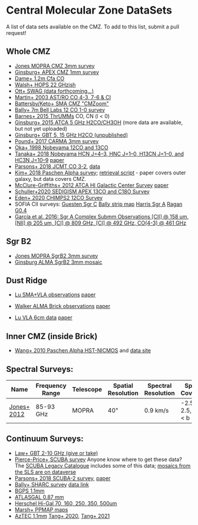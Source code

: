 # Central Molecular Zone DataSets
A list of data sets available on the CMZ.  To add to this list, submit a pull request!

## Whole CMZ

 * [Jones MOPRA CMZ 3mm survey](http://newt.phys.unsw.edu.au/mopracmz/)
 * [Ginsburg+ APEX CMZ 1mm survey](https://dataverse.harvard.edu/dataverse/APEX-CMZ-1mm)
 * [Dame+ 1.2m Cfa CO](https://dataverse.harvard.edu/dataset.xhtml?persistentId=hdl:10904/10006)
 * [Walsh+ HOPS 22 GHzish](http://awalsh.ivec.org/hops/public/index.php)
 * [Ott+ SWAG (data forthcoming...)](https://sites.google.com/site/atcaswag/home)
 * [Martin+ 2003 AST/RO CO 4-3, 7-6 & CI](https://www.cfa.harvard.edu/~aas/adair/www-docs/AST_RO/abc.html)
 * [Battersby/Keto+ SMA CMZ "CMZoom"](https://www.cfa.harvard.edu/sma/LargeScale/CMZ/)
 * [Bally+ 7m Bell Labs 12 CO 1-0 survey](https://figshare.com/articles/AT_A_Bell_Labs_7_m_12CO_data_Galactic_center/808624)
 * [Barnes+ 2015 ThrUMMs](http://www.astro.ufl.edu/~peterb/research/thrumms/rbank/) CO, CN (l < 0)
 * [Ginsburg+ 2015 ATCA 5 GHz H2CO/CH3OH](https://dataverse.harvard.edu/file.xhtml?fileId=2732144&version=1.0) (more data are available, but not yet uploaded)
 * [Ginsburg+ GBT 5, 15 GHz H2CO (unpublished)](https://dataverse.harvard.edu/dataset.xhtml?persistentId=doi:10.7910/DVN/I2U8GK&version=1.0)
 * [Pound+ 2017 CARMA 3mm survey](http://hdl.handle.net/1903/20049)
 * [Oka+ 1998 Nobeyama 12CO and 13CO](https://aysheaia.phys.keio.ac.jp/data.html)
 * [Tanaka+ 2018 Nobeyama HCN J=4–3, HNC J=1–0, H13CN J=1–0, and HC3N J=10–9](http://www.nro.nao.ac.jp/~nro45mrt/html/results/data.html)  [paper](http://arxiv.org/abs/1804.00666) 
 * [Parsons+ 2018 JCMT CO 3-2](https://ui.adsabs.harvard.edu/#abs/2018ApJS..234...22P), [data](http://apps.canfar.net/storage/list/AstroDataCitationDOI/CISTI.CANFAR/17.0009/data/)
 * [Kim+ 2018 Paschen Alpha survey](https://ui.adsabs.harvard.edu/#abs/2018ApJS..238...28K/abstract); [retrieval script](get_miris_mosaic.py) - paper covers outer galaxy, but data covers CMZ.
 * [McClure-Griffiths+ 2012 ATCA HI Galactic Center Survey](https://www.atnf.csiro.au/research/HI/sgps/GalacticCenter/Data.html) [paper](https://ui.adsabs.harvard.edu/abs/2012ApJS..199...12M/abstract)
 * [Schuller+2020 SEDIGISM APEX 13CO and C18O Survey](http://sedigism.mpifr-bonn.mpg.de/)
 * [Eden+ 2020 CHIMPS2 12CO Survey](https://www.canfar.net/citation/landing?doi=20.0004)
 * SOFIA CII surveys: [Guesten Sgr C](https://irsa.ipac.caltech.edu/data/SOFIA/GREAT/L4/p9109/data/Cycle6_GR_OT_06_0157_RGuesten_SgrC_CII.lmv.fits) [Bally strip map](https://irsa.ipac.caltech.edu/data/SOFIA/GREAT/L4/p9101/data/Cycle5_GR_OT_05_0076_JBally_OCMZ_STR6_CII.lmv.fits) [Harris Sgr A](https://irsa.ipac.caltech.edu/data/SOFIA/GREAT/L4/p9112/data/Cycle6_GR_OT_06_0173_AHarris_SgrA_CII.lmv.fits) [Ragan G0.4](https://irsa.ipac.caltech.edu/data/SOFIA/GREAT/L4/p9105/data/Cycle5_GR_OT_05_0021_SRagan_G0P40_CII.lmv.fits)
 * [García et al. 2016: Sgr A Complex Submm Observations [CII] @ 158 um, [NII] @ 205 um, [CI] @ 809 GHz, [CI] @ 492 GHz, CO(4-3) @ 461 GHz](https://ui.adsabs.harvard.edu/abs/2016A%26A...588A.131G/abstract)




## Sgr B2

 * [Jones MOPRA SgrB2 3mm survey](http://newt.phys.unsw.edu.au/mopracmz/survey.html#sgrb2_3mm_table)
 * [Ginsburg ALMA SgrB2 3mm mosaic](http://apps.canfar.net/storage/list/AstroDataCitationDOI/CISTI.CANFAR/17.0007/data/)

## Dust Ridge

 * [Lu SMA+VLA observations](https://zenodo.org/record/1436909) [paper](https://arxiv.org/abs/1901.07779v1)

 * [Walker ALMA Brick observations](https://dataverse.harvard.edu/dataverse/2016_1_00949_S_Brick) [paper](https://ui.adsabs.harvard.edu/abs/2021arXiv210203560W/abstract)

 * [Lu VLA 6cm data](https://zenodo.org/record/3361116) [paper](https://doi.org/10.3847/1538-4365/ab4258)

## Inner CMZ (inside Brick)

 * [Wang+ 2010 Paschen Alpha HST-NICMOS](https://ui.adsabs.harvard.edu/abs/2010MNRAS.402..895W/abstract) and [data site](https://archive.stsci.edu/prepds/hpsgc/)

## Spectral Surveys:
| Name | Frequency Range | Telescope | Spatial Resolution | Spectral Resolution | Spatial Coverage | Sensitivity | Named Targets | Lines |
|---|---|---|---|---|---|---|---|---|
| [Jones+ 2012](http://newt.phys.unsw.edu.au/mopracmz/)   | 85-93 GHz | MOPRA  | 40"  | 0.9 km/s  | -2.5 < l < 2.5, -0.5 < b < 0.5 | 42-83 mK/chan  | CMZ  | Lots  |


## Continuum Surveys:

 * [Law+ GBT 2-10 GHz (give or take)](https://dataverse.harvard.edu/dataset.xhtml?persistentId=doi:10.7910/DVN/28866)
 * [Pierce-Price+ SCUBA survey](http://adsabs.harvard.edu/abs/2000ApJ...545L.121P) Anyone know where to get these data?  The [SCUBA Legacy Catalogue](http://www3.cadc-ccda.hia-iha.nrc-cnrc.gc.ca/community/scubalegacy/) includes some of this data; [mosaics from the SLS are on dataverse](https://dataverse.harvard.edu/dataset.xhtml?persistentId=doi%3A10.7910%2FDVN%2FK4GWMI)
 * [Parsons+ 2018 SCUBA-2 survey](https://doi.org/10.11570/17.0009), [paper](https://ui.adsabs.harvard.edu/#abs/2018ApJS..234...22P/abstract)
 * [Bally+ SHARC survey](http://adsabs.harvard.edu/abs/2010ApJ...721..137B) [data link](https://dataverse.harvard.edu/dataset.xhtml?persistentId=doi%3A10.7910%2FDVN%2FPOIZX0)
 * [BGPS 1.1mm](http://irsa.ipac.caltech.edu/data/BOLOCAM_GPS/images/v2/INNER_GALAXY/maps/)
 * [ATLASGAL 0.87 mm](http://atlasgal.mpifr-bonn.mpg.de/cgi-bin/ATLASGAL_DATASETS.cgi)
 * [Herschel Hi-Gal 70, 160, 250, 350, 500um](http://tools.asdc.asi.it/HiGAL.jsp)
 * [Marsh+ PPMAP maps](http://www.astro.cardiff.ac.uk/research/ViaLactea/PPMAP_Results/l000_results/)
 * [AzTEC 1.1mm](https://github.com/tangyping/products) [Tang+ 2020](https://ui.adsabs.harvard.edu/abs/2020arXiv200812361T/abstract), [Tang+ 2021](https://ui.adsabs.harvard.edu/abs/2021MNRAS.tmp.1173T/abstract)
